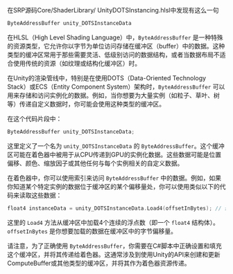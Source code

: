 在SRP源码Core/ShaderLibrary/ UnityDOTSInstancing.hlsl中发现有这么一句

```c
ByteAddressBuffer unity_DOTSInstanceData
```



在HLSL（High Level Shading Language）中，`ByteAddressBuffer` 是一种特殊的资源类型，它允许你以字节为单位访问存储在缓冲区（buffer）中的数据。这种类型的缓冲区常用于那些需要灵活、低级别访问的数据结构，或者当数据布局不适合使用传统的资源（如纹理或结构化缓冲区）时。

在Unity的渲染管线中，特别是在使用DOTS（Data-Oriented Technology Stack）或ECS（Entity Component System）架构时，`ByteAddressBuffer` 可以用来存储和访问实例化的数据。例如，当你想要为大量实例（如粒子、草叶、树等）传递自定义数据时，你可能会使用这种类型的缓冲区。

在这个代码片段中：

```c
ByteAddressBuffer unity_DOTSInstanceData;
```

这里定义了一个名为 `unity_DOTSInstanceData` 的 `ByteAddressBuffer`。这个缓冲区可能在着色器中被用于从CPU传递到GPU的实例化数据。这些数据可能是位置偏移、颜色、缩放因子或其他任何与每个实例相关的自定义数据。

在着色器中，你可以使用索引来访问 `ByteAddressBuffer` 中的数据。例如，如果你知道某个特定实例的数据位于缓冲区的某个偏移量处，你可以使用类似以下的代码来读取这些数据：

```c
float4 instanceData = unity_DOTSInstanceData.Load4(offsetInBytes); // 假设数据是4个浮点数（float4）
```

这里的 `Load4` 方法从缓冲区中加载4个连续的浮点数（即一个 `float4` 结构体）。`offsetInBytes` 是你想要加载的数据在缓冲区中的字节偏移量。

请注意，为了正确使用 `ByteAddressBuffer`，你需要在C#脚本中正确设置和填充这个缓冲区，并将其传递给着色器。这通常涉及到使用Unity的API来创建和更新ComputeBuffer或其他类型的缓冲区，并将其作为着色器资源传递。